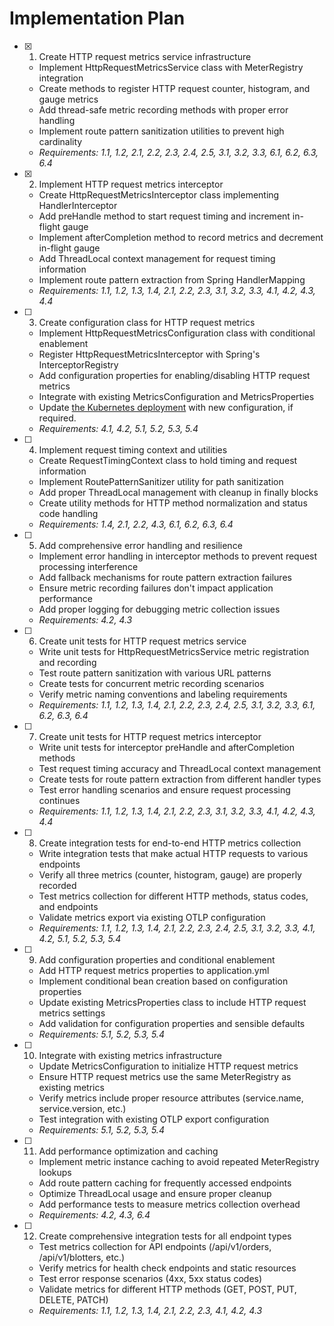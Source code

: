 # Implementation Plan

- [x] 1. Create HTTP request metrics service infrastructure
  - Implement HttpRequestMetricsService class with MeterRegistry integration
  - Create methods to register HTTP request counter, histogram, and gauge metrics
  - Add thread-safe metric recording methods with proper error handling
  - Implement route pattern sanitization utilities to prevent high cardinality
  - _Requirements: 1.1, 1.2, 2.1, 2.2, 2.3, 2.4, 2.5, 3.1, 3.2, 3.3, 6.1, 6.2, 6.3, 6.4_

- [x] 2. Implement HTTP request metrics interceptor
  - Create HttpRequestMetricsInterceptor class implementing HandlerInterceptor
  - Add preHandle method to start request timing and increment in-flight gauge
  - Implement afterCompletion method to record metrics and decrement in-flight gauge
  - Add ThreadLocal context management for request timing information
  - Implement route pattern extraction from Spring HandlerMapping
  - _Requirements: 1.1, 1.2, 1.3, 1.4, 2.1, 2.2, 2.3, 3.1, 3.2, 3.3, 4.1, 4.2, 4.3, 4.4_

- [ ] 3. Create configuration class for HTTP request metrics
  - Implement HttpRequestMetricsConfiguration class with conditional enablement
  - Register HttpRequestMetricsInterceptor with Spring's InterceptorRegistry
  - Add configuration properties for enabling/disabling HTTP request metrics
  - Integrate with existing MetricsConfiguration and MetricsProperties
  - Update [the Kubernetes deployment](../../../k8s/deployment.yaml) with new configuration, if required.
  - _Requirements: 4.1, 4.2, 5.1, 5.2, 5.3, 5.4_

- [ ] 4. Implement request timing context and utilities
  - Create RequestTimingContext class to hold timing and request information
  - Implement RoutePatternSanitizer utility for path sanitization
  - Add proper ThreadLocal management with cleanup in finally blocks
  - Create utility methods for HTTP method normalization and status code handling
  - _Requirements: 1.4, 2.1, 2.2, 4.3, 6.1, 6.2, 6.3, 6.4_

- [ ] 5. Add comprehensive error handling and resilience
  - Implement error handling in interceptor methods to prevent request processing interference
  - Add fallback mechanisms for route pattern extraction failures
  - Ensure metric recording failures don't impact application performance
  - Add proper logging for debugging metric collection issues
  - _Requirements: 4.2, 4.3_

- [ ] 6. Create unit tests for HTTP request metrics service
  - Write unit tests for HttpRequestMetricsService metric registration and recording
  - Test route pattern sanitization with various URL patterns
  - Create tests for concurrent metric recording scenarios
  - Verify metric naming conventions and labeling requirements
  - _Requirements: 1.1, 1.2, 1.3, 1.4, 2.1, 2.2, 2.3, 2.4, 2.5, 3.1, 3.2, 3.3, 6.1, 6.2, 6.3, 6.4_

- [ ] 7. Create unit tests for HTTP request metrics interceptor
  - Write unit tests for interceptor preHandle and afterCompletion methods
  - Test request timing accuracy and ThreadLocal context management
  - Create tests for route pattern extraction from different handler types
  - Test error handling scenarios and ensure request processing continues
  - _Requirements: 1.1, 1.2, 1.3, 1.4, 2.1, 2.2, 2.3, 3.1, 3.2, 3.3, 4.1, 4.2, 4.3, 4.4_

- [ ] 8. Create integration tests for end-to-end HTTP metrics collection
  - Write integration tests that make actual HTTP requests to various endpoints
  - Verify all three metrics (counter, histogram, gauge) are properly recorded
  - Test metrics collection for different HTTP methods, status codes, and endpoints
  - Validate metrics export via existing OTLP configuration
  - _Requirements: 1.1, 1.2, 1.3, 1.4, 2.1, 2.2, 2.3, 2.4, 2.5, 3.1, 3.2, 3.3, 4.1, 4.2, 5.1, 5.2, 5.3, 5.4_

- [ ] 9. Add configuration properties and conditional enablement
  - Add HTTP request metrics properties to application.yml
  - Implement conditional bean creation based on configuration properties
  - Update existing MetricsProperties class to include HTTP request metrics settings
  - Add validation for configuration properties and sensible defaults
  - _Requirements: 5.1, 5.2, 5.3, 5.4_

- [ ] 10. Integrate with existing metrics infrastructure
  - Update MetricsConfiguration to initialize HTTP request metrics
  - Ensure HTTP request metrics use the same MeterRegistry as existing metrics
  - Verify metrics include proper resource attributes (service.name, service.version, etc.)
  - Test integration with existing OTLP export configuration
  - _Requirements: 5.1, 5.2, 5.3, 5.4_

- [ ] 11. Add performance optimization and caching
  - Implement metric instance caching to avoid repeated MeterRegistry lookups
  - Add route pattern caching for frequently accessed endpoints
  - Optimize ThreadLocal usage and ensure proper cleanup
  - Add performance tests to measure metrics collection overhead
  - _Requirements: 4.2, 4.3, 6.4_

- [ ] 12. Create comprehensive integration tests for all endpoint types
  - Test metrics collection for API endpoints (/api/v1/orders, /api/v1/blotters, etc.)
  - Verify metrics for health check endpoints and static resources
  - Test error response scenarios (4xx, 5xx status codes)
  - Validate metrics for different HTTP methods (GET, POST, PUT, DELETE, PATCH)
  - _Requirements: 1.1, 1.2, 1.3, 1.4, 2.1, 2.2, 2.3, 4.1, 4.2, 4.3_